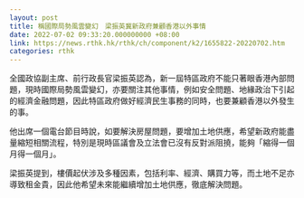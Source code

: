 ```yaml
---
layout: post
title: 稱國際局勢風雲變幻　梁振英冀新政府兼顧香港以外事情
date: 2022-07-02 09:33:20.000000000 +08:00
link: https://news.rthk.hk/rthk/ch/component/k2/1655822-20220702.htm
categories: rthk
---
```


全國政協副主席、前行政長官梁振英認為，新一屆特區政府不能只著眼香港內部問題，現時國際局勢風雲變幻，亦要關注其他事情，例如安全問題、地緣政治下引起的經濟金融問題，因此特區政府做好經濟民生事務的同時，也要兼顧香港以外發生的事。

他出席一個電台節目時說，如要解決房屋問題，要增加土地供應，希望新政府能盡量縮短相關流程，特別是現時區議會及立法會已沒有反對派阻撓，能夠「縮得一個月得一個月」。

梁振英提到，樓價起伏涉及多種因素，包括利率、經濟、購買力等，而土地不足亦導致租金貴，因此他希望未來能繼續增加土地供應，徹底解決問題。

